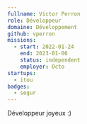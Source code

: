 ```yaml
---
fullname: Victor Perron
role: Développeur
domaine: Développement
github: vperron
missions:
  - start: 2022-01-24
    end: 2023-01-06
    status: independent
    employer: Octo
startups:
  - itou
badges:
  - segur
---
```


Développeur joyeux :)
